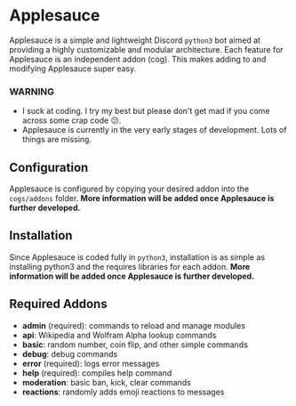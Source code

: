 # Applesauce
Applesauce is a simple and lightweight Discord `python3` bot aimed at providing a highly customizable and modular architecture. Each feature for Applesauce is an independent addon (cog). This makes adding to and modifying Applesauce super easy.

### WARNING
* I suck at coding. I try my best but please don't get mad if you come across some crap code 😕.
* Applesauce is currently in the very early stages of development. Lots of things are missing.

## Configuration
Applesauce is configured by copying your desired addon into the `cogs/addons` folder. **More information will be added once Applesauce is further developed.**

## Installation
Since Applesauce is coded fully in `python3`, installation is as simple as installing python3 and the requires libraries for each addon. **More information will be added once Applesauce is further developed.**

## Required Addons
* **admin** (required): commands to reload and manage modules
* **api**: Wikipedia and Wolfram Alpha lookup commands
* **basic**: random number, coin flip, and other simple commands
* **debug**: debug commands
* **error** (required): logs error messages
* **help** (required): compiles help command
* **moderation**: basic ban, kick, clear commands
* **reactions**: randomly adds emoji reactions to messages
